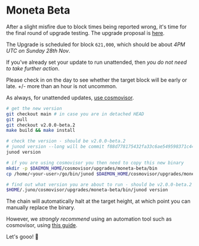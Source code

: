 # Moneta Beta

After a slight misfire due to block times being reported wrong, it's time for the final round of upgrade testing. The upgrade proposal is [here](https://uni.junoscan.com/proposals/5).

The Upgrade is scheduled for block `621,000`, which should be about _4PM UTC on Sunday 28th Nov_.

If you've already set your update to run unattended, then _you do not need to take further action_.

Please check in on the day to see whether the target block will be early or late. +/- more than an hour is not uncommon.

As always, for unattended updates, [use cosmovisor](https://docs.junochain.com/validators/setting-up-cosmovisor).

```bash
# get the new version
git checkout main # in case you are in detached HEAD
git pull
git checkout v2.0.0-beta.2
make build && make install

# check the version - should be v2.0.0-beta.2
# junod version --long will be commit f88d778175432fa33c6ae549598371c44b929bf0
junod version

# if you are using cosmovisor you then need to copy this new binary
mkdir -p $DAEMON_HOME/cosmovisor/upgrades/moneta-beta/bin
cp /home/<your-user>/go/bin/junod $DAEMON_HOME/cosmovisor/upgrades/moneta-beta/bin

# find out what version you are about to run - should be v2.0.0-beta.2
$HOME/.juno/cosmovisor/upgrades/moneta-beta/bin/junod version
```

The chain will automatically halt at the target height, at which point you can manually replace the binary.

However, we _strongly recommend_ using an automation tool such as cosmovisor, using [this guide](https://docs.junochain.com/validators/setting-up-cosmovisor).

Let's gooo! 🚀
